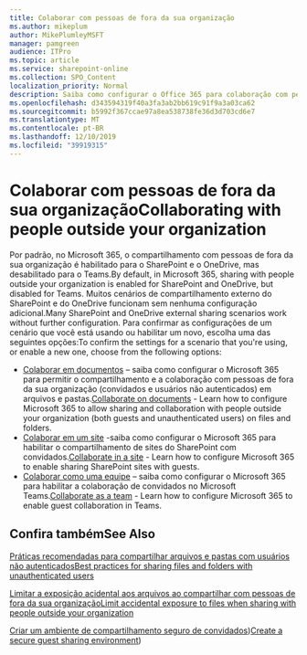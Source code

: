 ```yaml
---
title: Colaborar com pessoas de fora da sua organização
ms.author: mikeplum
author: MikePlumleyMSFT
manager: pamgreen
audience: ITPro
ms.topic: article
ms.service: sharepoint-online
ms.collection: SPO_Content
localization_priority: Normal
description: Saiba como configurar o Office 365 para colaboração com pessoas de fora da sua organização.
ms.openlocfilehash: d343594319f40a3fa3ab2bb619c91f9a3a03ca62
ms.sourcegitcommit: b5992f367ccae97a8ea538738fe36d3d703cd6e7
ms.translationtype: MT
ms.contentlocale: pt-BR
ms.lasthandoff: 12/10/2019
ms.locfileid: "39919315"
---
```

# <a name="collaborating-with-people-outside-your-organization"></a><span data-ttu-id="09135-103">Colaborar com pessoas de fora da sua organização</span><span class="sxs-lookup"><span data-stu-id="09135-103">Collaborating with people outside your organization</span></span>

<span data-ttu-id="09135-104">Por padrão, no Microsoft 365, o compartilhamento com pessoas de fora da sua organização é habilitado para o SharePoint e o OneDrive, mas desabilitado para o Teams.</span><span class="sxs-lookup"><span data-stu-id="09135-104">By default, in Microsoft 365, sharing with people outside your organization is enabled for SharePoint and OneDrive, but disabled for Teams.</span></span> <span data-ttu-id="09135-105">Muitos cenários de compartilhamento externo do SharePoint e do OneDrive funcionam sem nenhuma configuração adicional.</span><span class="sxs-lookup"><span data-stu-id="09135-105">Many SharePoint and OneDrive external sharing scenarios work without further configuration.</span></span> <span data-ttu-id="09135-106">Para confirmar as configurações de um cenário que você está usando ou habilitar um novo, escolha uma das seguintes opções:</span><span class="sxs-lookup"><span data-stu-id="09135-106">To confirm the settings for a scenario that you're using, or enable a new one, choose from the following options:</span></span>

- <span data-ttu-id="09135-107">[Colaborar em documentos](collaborate-on-documents.md) – saiba como configurar o Microsoft 365 para permitir o compartilhamento e a colaboração com pessoas de fora da sua organização (convidados e usuários não autenticados) em arquivos e pastas.</span><span class="sxs-lookup"><span data-stu-id="09135-107">[Collaborate on documents](collaborate-on-documents.md) - Learn how to configure Microsoft 365 to allow sharing and collaboration with people outside your organization (both guests and unauthenticated users) on files and folders.</span></span>
- <span data-ttu-id="09135-108">[Colaborar em um site](collaborate-in-a-site.md) -saiba como configurar o Microsoft 365 para habilitar o compartilhamento de sites do SharePoint com convidados.</span><span class="sxs-lookup"><span data-stu-id="09135-108">[Collaborate in a site](collaborate-in-a-site.md) - Learn how to configure Microsoft 365 to enable sharing SharePoint sites with guests.</span></span>
- <span data-ttu-id="09135-109">[Colaborar como uma equipe](collaborate-as-a-team.md) – saiba como configurar o Microsoft 365 para habilitar a colaboração de convidados no Microsoft Teams.</span><span class="sxs-lookup"><span data-stu-id="09135-109">[Collaborate as a team](collaborate-as-a-team.md) - Learn how to configure Microsoft 365 to enable guest collaboration in Teams.</span></span>

## <a name="see-also"></a><span data-ttu-id="09135-110">Confira também</span><span class="sxs-lookup"><span data-stu-id="09135-110">See Also</span></span>

[<span data-ttu-id="09135-111">Práticas recomendadas para compartilhar arquivos e pastas com usuários não autenticados</span><span class="sxs-lookup"><span data-stu-id="09135-111">Best practices for sharing files and folders with unauthenticated users</span></span>](best-practices-anonymous-sharing.md)

[<span data-ttu-id="09135-112">Limitar a exposição acidental aos arquivos ao compartilhar com pessoas de fora da sua organização</span><span class="sxs-lookup"><span data-stu-id="09135-112">Limit accidental exposure to files when sharing with people outside your organization</span></span>](sharing-limit-accidental-exposure.md)

<span data-ttu-id="09135-113">[Criar um ambiente de compartilhamento seguro de convidados](create-a-secure-guest-sharing-environment.md))</span><span class="sxs-lookup"><span data-stu-id="09135-113">[Create a secure guest sharing environment](create-a-secure-guest-sharing-environment.md))</span></span>
